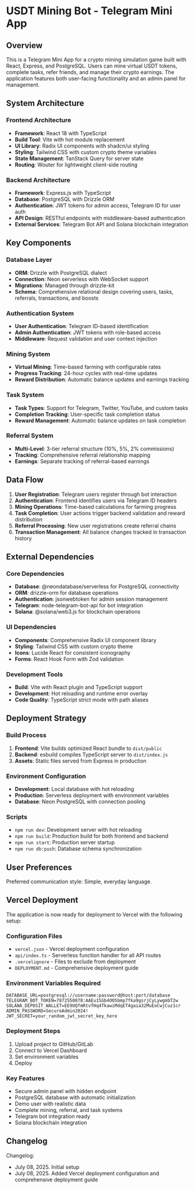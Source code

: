 # USDT Mining Bot - Telegram Mini App

## Overview

This is a Telegram Mini App for a crypto mining simulation game built with React, Express, and PostgreSQL. Users can mine virtual USDT tokens, complete tasks, refer friends, and manage their crypto earnings. The application features both user-facing functionality and an admin panel for management.

## System Architecture

### Frontend Architecture
- **Framework**: React 18 with TypeScript
- **Build Tool**: Vite with hot module replacement
- **UI Library**: Radix UI components with shadcn/ui styling
- **Styling**: Tailwind CSS with custom crypto theme variables
- **State Management**: TanStack Query for server state
- **Routing**: Wouter for lightweight client-side routing

### Backend Architecture
- **Framework**: Express.js with TypeScript
- **Database**: PostgreSQL with Drizzle ORM
- **Authentication**: JWT tokens for admin access, Telegram ID for user auth
- **API Design**: RESTful endpoints with middleware-based authentication
- **External Services**: Telegram Bot API and Solana blockchain integration

## Key Components

### Database Layer
- **ORM**: Drizzle with PostgreSQL dialect
- **Connection**: Neon serverless with WebSocket support
- **Migrations**: Managed through drizzle-kit
- **Schema**: Comprehensive relational design covering users, tasks, referrals, transactions, and boosts

### Authentication System
- **User Authentication**: Telegram ID-based identification
- **Admin Authentication**: JWT tokens with role-based access
- **Middleware**: Request validation and user context injection

### Mining System
- **Virtual Mining**: Time-based farming with configurable rates
- **Progress Tracking**: 24-hour cycles with real-time updates
- **Reward Distribution**: Automatic balance updates and earnings tracking

### Task System
- **Task Types**: Support for Telegram, Twitter, YouTube, and custom tasks
- **Completion Tracking**: User-specific task completion status
- **Reward Management**: Automatic balance updates on task completion

### Referral System
- **Multi-Level**: 3-tier referral structure (10%, 5%, 2% commissions)
- **Tracking**: Comprehensive referral relationship mapping
- **Earnings**: Separate tracking of referral-based earnings

## Data Flow

1. **User Registration**: Telegram users register through bot interaction
2. **Authentication**: Frontend identifies users via Telegram ID headers
3. **Mining Operations**: Time-based calculations for farming progress
4. **Task Completion**: User actions trigger backend validation and reward distribution
5. **Referral Processing**: New user registrations create referral chains
6. **Transaction Management**: All balance changes tracked in transaction history

## External Dependencies

### Core Dependencies
- **Database**: @neondatabase/serverless for PostgreSQL connectivity
- **ORM**: drizzle-orm for database operations
- **Authentication**: jsonwebtoken for admin session management
- **Telegram**: node-telegram-bot-api for bot integration
- **Solana**: @solana/web3.js for blockchain operations

### UI Dependencies
- **Components**: Comprehensive Radix UI component library
- **Styling**: Tailwind CSS with custom crypto theme
- **Icons**: Lucide React for consistent iconography
- **Forms**: React Hook Form with Zod validation

### Development Tools
- **Build**: Vite with React plugin and TypeScript support
- **Development**: Hot reloading and runtime error overlay
- **Code Quality**: TypeScript strict mode with path aliases

## Deployment Strategy

### Build Process
1. **Frontend**: Vite builds optimized React bundle to `dist/public`
2. **Backend**: esbuild compiles TypeScript server to `dist/index.js`
3. **Assets**: Static files served from Express in production

### Environment Configuration
- **Development**: Local database with hot reloading
- **Production**: Serverless deployment with environment variables
- **Database**: Neon PostgreSQL with connection pooling

### Scripts
- `npm run dev`: Development server with hot reloading
- `npm run build`: Production build for both frontend and backend
- `npm run start`: Production server startup
- `npm run db:push`: Database schema synchronization

## User Preferences

Preferred communication style: Simple, everyday language.

## Vercel Deployment

The application is now ready for deployment to Vercel with the following setup:

### Configuration Files
- `vercel.json` - Vercel deployment configuration
- `api/index.ts` - Serverless function handler for all API routes
- `.vercelignore` - Files to exclude from deployment
- `DEPLOYMENT.md` - Comprehensive deployment guide

### Environment Variables Required
```
DATABASE_URL=postgresql://username:password@host:port/database
TELEGRAM_BOT_TOKEN=7872550878:AAEu1SGb4OO5bmp7fka9gsrjCyLywgmbT2w
SOLANA_DEPOSIT_WALLET=EE9UQfmRtvTHq4TkawiMdqET4gaia32MuEoCwjCuz1cr
ADMIN_PASSWORD=SecureAdmin2024!
JWT_SECRET=your_random_jwt_secret_key_here
```

### Deployment Steps
1. Upload project to GitHub/GitLab
2. Connect to Vercel Dashboard
3. Set environment variables
4. Deploy

### Key Features
- Secure admin panel with hidden endpoint
- PostgreSQL database with automatic initialization
- Demo user with realistic data
- Complete mining, referral, and task systems
- Telegram bot integration ready
- Solana blockchain integration

## Changelog

Changelog:
- July 08, 2025. Initial setup
- July 08, 2025. Added Vercel deployment configuration and comprehensive deployment guide